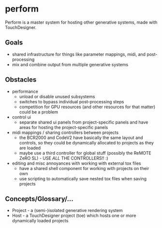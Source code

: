 perform
=======

Perform is a master system for hosting other generative systems, made with TouchDesigner.

## Goals
* shared infrastructure for things like parameter mappings, midi, and post-processing
* mix and combine output from multiple generative systems

## Obstacles
* performance
    * unload or disable unused subsystems
    * switches to bypass individual post-processing steps
    * competition for GPU resources (and other resources for that matter) could be a problem
* control ui
    * separate shared ui panels from project-specific panels and have areas for hosting the project-specific panels
* midi mappings / sharing controllers between projects
    * the BCR2000 and CodeV2 have basically the same layout and controls, so they could be dynamically allocated to projects as they are loaded
    * maybe use a third controller for global stuff (possibly the ReMOTE ZeRO SL) - USE *ALL* THE CONTROLLERS!! :)
* editing and misc annoyances with working with external tox files
    * have a shared shell component for working with projects on their own
    * use scripting to automatically save nested tox files when saving projects

## Concepts/Glossary/...
* Project - a (semi-)isolated generative rendering system
* Host - a TouchDesigner project (toe) which hosts one or more dynamically loaded projects
